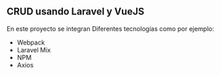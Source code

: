 ## CRUD usando Laravel y VueJS 

En este proyecto se integran Diferentes tecnologías como por ejemplo:

<ul>
    <li>Webpack</li>
    <li>Laravel Mix</li>
    <li>NPM</li>
    <li>Axios</li>
</ul>
